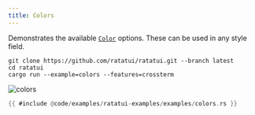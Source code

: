 ```yaml
---
title: Colors
---
```


Demonstrates the available [`Color`](https://docs.rs/ratatui/latest/ratatui/style/enum.Color.html)
options. These can be used in any style field.

```shell title=run example
git clone https://github.com/ratatui/ratatui.git --branch latest
cd ratatui
cargo run --example=colors --features=crossterm
```

![colors](colors.gif)

```rust title=colors.rs
{{ #include @code/examples/ratatui-examples/examples/colors.rs }}
```
